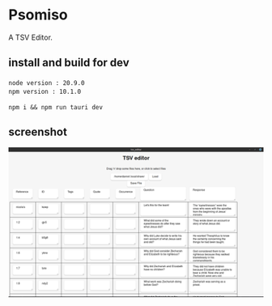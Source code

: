 # Psomiso

A TSV Editor.

## install and build for dev 

`node version : 20.9.0`  
`npm version : 10.1.0`

`npm i && npm run tauri dev`

## screenshot

![Psomiso screenshot](data/image.png)